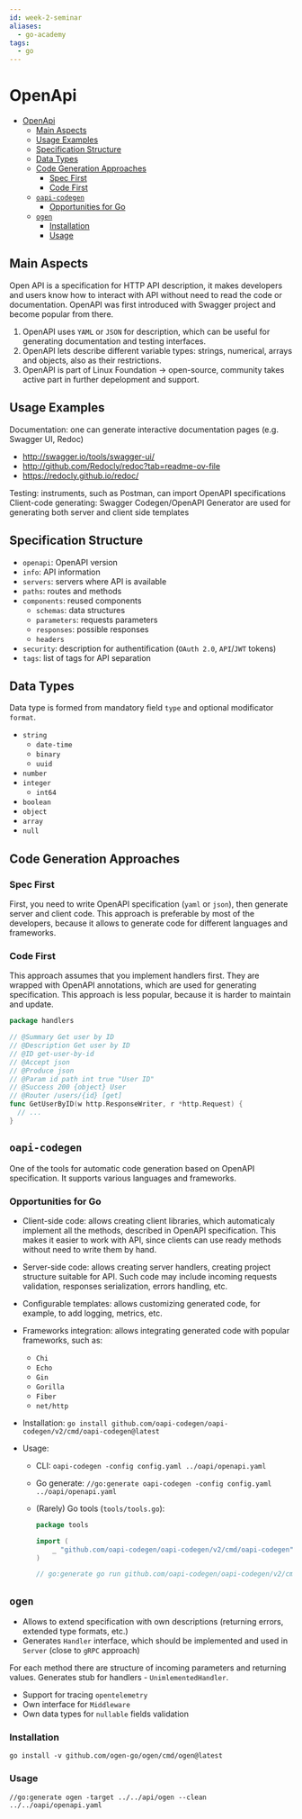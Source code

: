 ```yaml
---
id: week-2-seminar
aliases:
  - go-academy
tags:
  - go
---
```


# OpenApi

<!--toc:start-->
- [OpenApi](#openapi)
  - [Main Aspects](#main-aspects)
  - [Usage Examples](#usage-examples)
  - [Specification Structure](#specification-structure)
  - [Data Types](#data-types)
  - [Code Generation Approaches](#code-generation-approaches)
    - [Spec First](#spec-first)
    - [Code First](#code-first)
  - [`oapi-codegen`](#oapi-codegen)
    - [Opportunities for Go](#opportunities-for-go)
  - [`ogen`](#ogen)
    - [Installation](#installation)
    - [Usage](#usage)
<!--toc:end-->

## Main Aspects

Open API is a specification for HTTP API description, it makes developers and users know how to interact with API without need to read the code or documentation. OpenAPI was first introduced with Swagger project and become popular from there.

1. OpenAPI uses `YAML` or `JSON` for description, which can be useful for generating documentation and testing interfaces.
2. OpenAPI lets describe different variable types: strings, numerical, arrays and objects, also as their restrictions.
3. OpenAPI is part of Linux Foundation → open-source, community takes active part in further depelopment and support.

## Usage Examples

Documentation: one can generate interactive documentation pages (e.g. Swagger UI, Redoc)

- http://swagger.io/tools/swagger-ui/
- http://github.com/Redocly/redoc?tab=readme-ov-file
- https://redocly.github.io/redoc/

Testing: instruments, such as Postman, can import OpenAPI specifications
Client-code generating: Swagger Codegen/OpenAPI Generator are used for generating both server and client side templates

## Specification Structure

- `openapi`: OpenAPI version
- `info`: API information
- `servers`: servers where API is available
- `paths`: routes and methods
- `components`: reused components
  - `schemas`: data structures
  - `parameters`: requests parameters
  - `responses`: possible responses
  - `headers`
- `security`: description for authentification (`OAuth 2.0`, `API`/`JWT` tokens)
- `tags`: list of tags for API separation

## Data Types

Data type is formed from mandatory field `type` and optional modificator `format`.

- `string`
  - `date-time`
  - `binary`
  - `uuid`
- `number`
- `integer`
  - `int64`
- `boolean`
- `object`
- `array`
- `null`

## Code Generation Approaches

### Spec First

First, you need to write OpenAPI specification (`yaml` or `json`), then generate server and client code. This approach
is preferable by most of the developers, because it allows to generate code for different languages and frameworks.

### Code First

This approach assumes that you implement handlers first. They are wrapped with OpenAPI annotations, which are used for
generating specification. This approach is less popular, because it is harder to maintain and update.

```go
package handlers

// @Summary Get user by ID
// @Description Get user by ID
// @ID get-user-by-id
// @Accept json
// @Produce json
// @Param id path int true "User ID"
// @Success 200 {object} User
// @Router /users/{id} [get]
func GetUserByID(w http.ResponseWriter, r *http.Request) {
  // ...
}
```

## `oapi-codegen`

One of the tools for automatic code generation based on OpenAPI specification. It supports various languages and frameworks.

### Opportunities for Go

- Client-side code: allows creating client libraries, which automaticaly implement all the methods, described in
  OpenAPI specification. This makes it easier to work with API, since clients can use ready methods without need to write
  them by hand.
- Server-side code: allows creating server handlers, creating project structure suitable for API. Such code may include
  incoming requests validation, responses serialization, errors handling, etc.
- Configurable templates: allows customizing generated code, for example, to add logging, metrics, etc.
- Frameworks integration: allows integrating generated code with popular frameworks, such as:
  - `Chi`
  - `Echo`
  - `Gin`
  - `Gorilla`
  - `Fiber`
  - `net/http`
- Installation: `go install github.com/oapi-codegen/oapi-codegen/v2/cmd/oapi-codegen@latest`
- Usage:

  - CLI: `oapi-codegen -config config.yaml ../oapi/openapi.yaml`
  - Go generate: `//go:generate oapi-codegen -config config.yaml ../oapi/openapi.yaml`
  - (Rarely) Go tools (`tools/tools.go`):

    ```go
    package tools

    import (
        _ "github.com/oapi-codegen/oapi-codegen/v2/cmd/oapi-codegen"
    )

    // go:generate go run github.com/oapi-codegen/oapi-codegen/v2/cmd/oapi-codegen -config config.yaml ../oapi/openapi.yaml
    ```

## `ogen`

- Allows to extend specification with own descriptions (returning errors, extended type formats, etc.)
- Generates `Handler` interface, which should be implemented and used in `Server` (close to `gRPC` approach)

For each method there are structure of incoming parameters and returning values. Generates stub for handlers - `UnimlementedHandler`.

- Support for tracing `opentelemetry`
- Own interface for `Middleware`
- Own data types for `nullable` fields validation

### Installation

`go install -v github.com/ogen-go/ogen/cmd/ogen@latest`

### Usage

`//go:generate ogen -target ../../api/ogen --clean ../../oapi/openapi.yaml`
